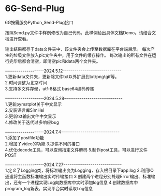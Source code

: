 # 6G-Send-Plug
6G按需服务Python_Send-Plug接口

按照Send.py文件中样例修改为自己代码，此样例给出具体文档Demo，请结合文档进行查看。

输出结果都存于data文件夹中，该文件夹会上传至数据库在平台端展示。
每次产生的垃圾文件放入pic文件夹中，用于文件的缓存操作。
每次输出的所有文件在运行完毕后都会清空，即清空pic和data两个文件夹。

--------------------2024.5.12------------------------------  
1.更新data文件夹，更新除文件txt以外扩展到txt\png\gif等。   
2.时间调整为北京时间  
3.支持多文件存储，utf-8格式 base64编码传递


--------------------2024.5.28------------------------------  
1.更新pymatplot关于中文显示  
2.安装语言库SimHei  
3.更新txt输出文件中文显示  
4.修改关于迭代过多响应bug  

--------------------2024.7.4------------------------------  
1.添加了postfile功能  
2.增加了video的功能
3.提供不同的接口  
4.优化decode工具，可以查询指定文件解码
5.制作post工具，可以进行文件POST


--------------------2024.7.27------------------------------  
1.定义了Logging类，将标准输出变为Logging，存入根目录下app.log
2.利用IO通道将主函数标准输出实时传输接口
3.创建两个进程分别处理Error输出、标准输出，还有一个进程实现Log向数据库中实时添加log信息
4.创建数据库中program_log新表，实现平台实时读取Log信息

